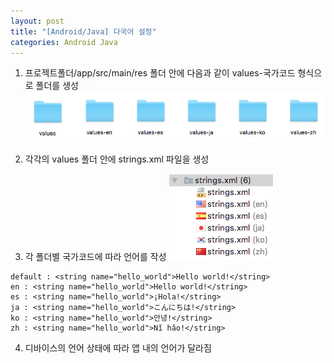 ```yaml
---
layout: post
title: "[Android/Java] 다국어 설정"
categories: Android Java
---
```


1) 프로젝트폴더/app/src/main/res 폴더 안에 다음과 같이 values-국가코드 형식으로 폴더를 생성
![img1](/img/2019-08-13-set-language-1.png)

2) 각각의 values 폴더 안에 strings.xml 파일을 생성

3) 각 폴더별 국가코드에 따라 언어를 작성
![img2](/img/2019-08-13-set-language-2.png)
```
default : <string name="hello_world">Hello world!</string>
en : <string name="hello_world">Hello world!</string>
es : <string name="hello_world">¡Hola!</string>
ja : <string name="hello_world">こんにちは!</string>
ko : <string name="hello_world">안녕!</string>
zh : <string name="hello_world">Nǐ hǎo!</string>
```

4) 디바이스의 언어 상태에 따라 앱 내의 언어가 달라짐